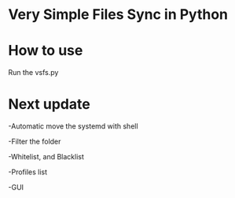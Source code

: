 # Very Simple Files Sync in Python

# How to use

Run the vsfs.py

# Next update

-Automatic move the systemd with shell

-Filter the folder

-Whitelist, and Blacklist

-Profiles list

-GUI
